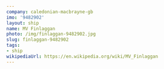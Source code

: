 ```yaml
---
company: caledonian-macbrayne-gb
imo: '9482902'
layout: ship
name: MV Finlaggan
photo: /img/finlaggan-9482902.jpg
slug: finlaggan-9482902
tags:
- ship
wikipediaUrl: https://en.wikipedia.org/wiki/MV_Finlaggan
---
```

